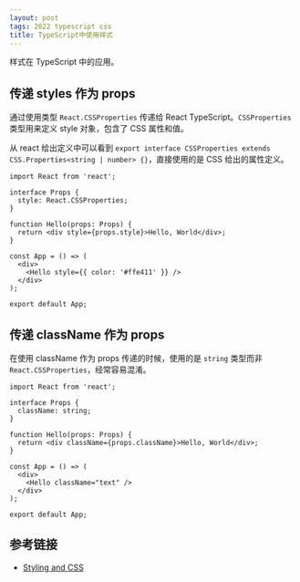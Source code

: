 ```yaml
---
layout: post
tags: 2022 typescript css
title: TypeScript中使用样式
---
```


样式在 TypeScript 中的应用。

## 传递 styles 作为 props

通过使用类型 `React.CSSProperties` 传递给 React TypeScript。`CSSProperties` 类型用来定义 style 对象，包含了 CSS 属性和值。

从 react 给出定义中可以看到 `export interface CSSProperties extends CSS.Properties<string | number> {}`，直接使用的是 CSS 给出的属性定义。

```tsx
import React from 'react';

interface Props {
  style: React.CSSProperties;
}

function Hello(props: Props) {
  return <div style={props.style}>Hello, World</div>;
}

const App = () => (
  <div>
    <Hello style={{ color: '#ffe411' }} />
  </div>
);

export default App;
```

## 传递 className 作为 props

在使用 className 作为 props 传递的时候，使用的是 `string` 类型而非 `React.CSSProperties`，经常容易混淆。

```tsx
import React from 'react';

interface Props {
  className: string;
}

function Hello(props: Props) {
  return <div className={props.className}>Hello, World</div>;
}

const App = () => (
  <div>
    <Hello className="text" />
  </div>
);

export default App;
```

## 参考链接

- [Styling and CSS](https://reactjs.org/docs/faq-styling.html)
